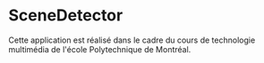 # SceneDetector

Cette application est réalisé dans le cadre du cours de technologie multimédia de l'école Polytechnique de Montréal.